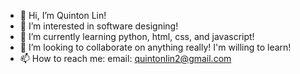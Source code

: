 - 👋 Hi, I’m Quinton Lin!
- 👀 I’m interested in software designing! 
- 🌱 I’m currently learning python, html, css, and javascript!
- 💞️ I’m looking to collaborate on anything really! I'm willing to learn!
- 📫 How to reach me: email: quintonlin2@gmail.com
